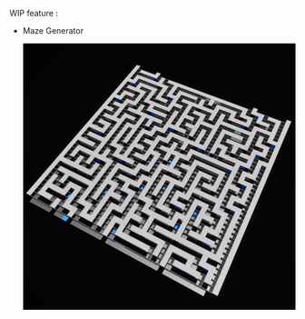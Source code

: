WIP feature :

- Maze Generator
  
  ![[Uploading Menu_Image.PNG…]()](https://raw.githubusercontent.com/AnthoninKADI/Research-Project-Procedural/refs/heads/main/MazeWipImage1.PNG)
